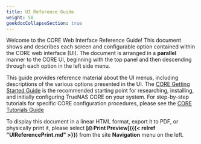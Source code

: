 ```yaml
---
title: UI Reference Guide
weight: 50
geekdocCollapseSection: true
---
```


Welcome to the CORE Web Interface Reference Guide!
This document shows and describes each screen and configurable option contained within the CORE web interface (UI).
The document is arranged in a **parallel** manner to the CORE UI, beginning with the top panel and then descending through each option in the left side menu.

This guide provides reference material about the UI menus, including descriptions of the various options presented in the UI.
The [CORE Getting Started Guide]() is the recommended starting point for researching, installing, and initially configuring TrueNAS CORE on your system.
For step-by-step tutorials for specific CORE configuration procedures, please see the [CORE Tutorials Guide]()

To display this document in a linear HTML format, export it to PDF, or physically print it, please select **[⎙ Print Preview]({{< relref "UIReferencePrint.md" >}})** from the site **Navigation** menu on the left.

